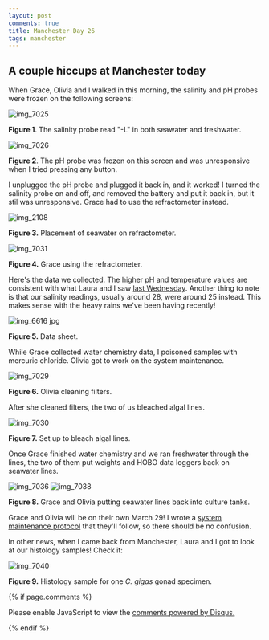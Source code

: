 ```yaml
---
layout: post
comments: true
title: Manchester Day 26
tags: manchester
---
```


## A couple hiccups at Manchester today

When Grace, Olivia and I walked in this morning, the salinity and pH probes were frozen on the following screens:

![img_7025](https://cloud.githubusercontent.com/assets/22335838/23885214/f1b0b678-082e-11e7-9b31-6b6b8ba95440.JPG)

**Figure 1**. The salinity probe read "-L" in both seawater and freshwater.

![img_7026](https://cloud.githubusercontent.com/assets/22335838/23885215/f1b20816-082e-11e7-9b64-a4a19e52ce75.JPG)

**Figure 2**. The pH probe was frozen on this screen and was unresponsive when I tried pressing any button.

I unplugged the pH probe and plugged it back in, and it worked! I turned the salinity probe on and off, and removed the battery and put it back in, but it stil was unresponsive. Grace had to use the refractometer instead.

![img_2108](https://cloud.githubusercontent.com/assets/22335838/23885338/8cca12c6-082f-11e7-90aa-2f21bef7c7cc.JPG)

**Figure 3.** Placement of seawater on refractometer.

![img_7031](https://cloud.githubusercontent.com/assets/22335838/23885294/4f463ab0-082f-11e7-8047-fcd48598c5f9.JPG)

**Figure 4.** Grace using the refractometer.

Here's the data we collected. The higher pH and temperature values are consistent with what Laura and I saw [last Wednesday](https://yaaminiv.github.io/Manchester-Day-21/). Another thing to note is that our salinity readings, usually around 28, were around 25 instead. This makes sense with the heavy rains we've been having recently!

![img_6616 jpg](https://cloud.githubusercontent.com/assets/22335838/23885390/e96ec440-082f-11e7-942a-994d51f80f6f.jpeg)

**Figure 5.** Data sheet.

While Grace collected water chemistry data, I poisoned samples with mercuric chloride. Olivia got to work on the system maintenance.

![img_7029](https://cloud.githubusercontent.com/assets/22335838/23885495/aee92756-0830-11e7-9e2a-d464a4817a14.JPG)

**Figure 6.** Olivia cleaning filters.

After she cleaned filters, the two of us bleached algal lines.

![img_7030](https://cloud.githubusercontent.com/assets/22335838/23885541/0b6443b2-0831-11e7-886b-241b9af37c71.JPG)

**Figure 7.** Set up to bleach algal lines.

Once Grace finished water chemistry and we ran freshwater through the lines, the two of them put weights and HOBO data loggers back on seawater lines.

![img_7036](https://cloud.githubusercontent.com/assets/22335838/23885576/416aa122-0831-11e7-8ec9-450e6ba0ce3d.JPG)
![img_7038](https://cloud.githubusercontent.com/assets/22335838/23885577/416ab4f0-0831-11e7-997c-fe6626ff7453.JPG)

**Figure 8.** Grace and Olivia putting seawater lines back into culture tanks.

Grace and Olivia will be on their own March 29! I wrote a [system maintenance protocol](https://github.com/RobertsLab/project-oyster-oa/wiki/Ocean-Acidification-System-Maintenance) that they'll follow, so there should be no confusion.

In other news, when I came back from Manchester, Laura and I got to look at our histology samples! Check it:

![img_7040](https://cloud.githubusercontent.com/assets/22335838/23885677/0936ee40-0832-11e7-8062-dab582b5a803.JPG)

**Figure 9.** Histology sample for one *C. gigas* gonad specimen.

{% if page.comments %}

<div id="disqus_thread"></div>
<script>

/**
*  RECOMMENDED CONFIGURATION VARIABLES: EDIT AND UNCOMMENT THE SECTION BELOW TO INSERT DYNAMIC VALUES FROM YOUR PLATFORM OR CMS.
*  LEARN WHY DEFINING THESE VARIABLES IS IMPORTANT: https://disqus.com/admin/universalcode/#configuration-variables*/
/*
var disqus_config = function () {
this.page.url = PAGE_URL;  // Replace PAGE_URL with your page's canonical URL variable
this.page.identifier = PAGE_IDENTIFIER; // Replace PAGE_IDENTIFIER with your page's unique identifier variable
};
*/
(function() { // DON'T EDIT BELOW THIS LINE
var d = document, s = d.createElement('script');
s.src = 'https://the-responsible-grad-student.disqus.com/embed.js';
s.setAttribute('data-timestamp', +new Date());
(d.head || d.body).appendChild(s);
})();
</script>
<noscript>Please enable JavaScript to view the <a href="https://disqus.com/?ref_noscript">comments powered by Disqus.</a></noscript>

{% endif %}

<script id="dsq-count-scr" src="//the-responsible-grad-student.disqus.com/count.js" async></script>
